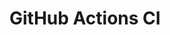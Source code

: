 # GitHub Actions CI





























































































































































































































































































































































































































































































































































































































































































































































































































































































































































































































































































































































































































































































































































































































































































































































































































































































































































































































































































































































































































































































































































































































































































































































































































































































































































































































































































































































































































































































































































































